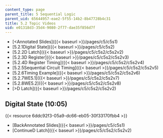 ```yaml
---
content_type: page
parent_title: 5 Sequential Logic
parent_uid: 65644957-eae2-5f55-14b2-8b47728b4c31
title: 5.2 Topic Videos
uid: e01318d3-35d4-9080-2f77-dae35f856d7f
---
```


*   [\<Annotated Slides]({{< baseurl >}}/pages/c5/c5s1)
*   [5.2.1Digital State]({{< baseurl >}}/pages/c5/c5s2)
*   [5.2.2D Latch]({{< baseurl >}}/pages/c5/c5s2/c5s2v2)
*   [5.2.3D Register]({{< baseurl >}}/pages/c5/c5s2/c5s2v3)
*   [5.2.4D Register Timing]({{< baseurl >}}/pages/c5/c5s2/c5s2v4)
*   [5.2.5Sequential Circuit Timing]({{< baseurl >}}/pages/c5/c5s2/c5s2v5)
*   [5.2.6Timing Example]({{< baseurl >}}/pages/c5/c5s2/c5s2v6)
*   [5.2.7WE5.1]({{< baseurl >}}/pages/c5/c5s2/c5s2v7)
*   [5.2.8WE5.2]({{< baseurl >}}/pages/c5/c5s2/c5s2v8)
*   [\>D Latch]({{< baseurl >}}/pages/c5/c5s2/c5s2v2)

Digital State (10:05)
---------------------

{{< resource 6ddc92f3-05a9-dc66-eb05-30f33170fbb4 >}}

*   [BackAnnotated Slides]({{< baseurl >}}/pages/c5/c5s1)
*   [ContinueD Latch]({{< baseurl >}}/pages/c5/c5s2/c5s2v2)